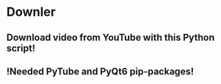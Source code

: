 # Downler
Download video from YouTube with this Python script!
---
!Needed PyTube and PyQt6 pip-packages!
---
